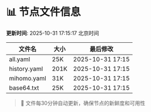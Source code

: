 # 📊 节点文件信息

**更新时间**: 2025-10-31 17:15:17 北京时间

| 文件名 | 大小 | 最后修改 |
|--------|------|----------|
| all.yaml | 25K | 2025-10-31 17:15 |
| history.yaml | 201K | 2025-10-31 17:15 |
| mihomo.yaml | 31K | 2025-10-31 17:15 |
| base64.txt | 25K | 2025-10-31 17:15 |

> 🔄 文件每30分钟自动更新，确保节点的新鲜度和可用性
